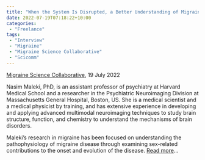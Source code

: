 ```yaml
---
title: "When the System Is Disrupted, a Better Understanding of Migraine Emerges: An Interview with Nasim Maleki"
date: 2022-07-19T07:18:22+10:00
categories:
 - "Freelance"
tags:
 - "Interview"
 - "Migraine"
 - "Migraine Science Collaborative" 
 - "Scicomm"
---
```


<!--more-->

[Migraine Science Collaborative](https://www.migrainecollaborative.org/home), 19 July 2022

Nasim Maleki, PhD, is an assistant professor of psychiatry at Harvard Medical School and a researcher in the Psychiatric Neuroimaging Division at Massachusetts General Hospital, Boston, US. She is a medical scientist and a medical physicist by training, and has extensive experience in developing and applying advanced multimodal neuroimaging techniques to study brain structure, function, and chemistry to understand the mechanisms of brain disorders. 

Maleki’s research in migraine has been focused on understanding the pathophysiology of migraine disease through examining sex-related contributions to the onset and evolution of the disease. [Read more](https://migrainecollaborative.org/when-the-system-is-disrupted-a-better-understanding-of-migraine-emerges-an-interview-with-nasim-maleki)...